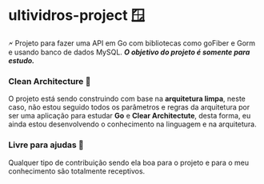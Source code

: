 # ultividros-project 🪟
🗲 Projeto para fazer uma API em Go com bibliotecas como goFiber e Gorm e usando banco de dados MySQL.
***O objetivo do projeto é somente para estudo.***
### Clean Architecture 📐
O projeto está sendo construindo com base na **arquitetura limpa**, neste caso, não estou seguido todos os parâmetros e regras da arquitetura por ser uma aplicação para estudar **Go** e **Clear Architectute**, desta forma, eu ainda estou desenvolvendo o conhecimento na linguagem e na arquitetura.
### Livre para ajudas 🤝
Qualquer tipo de contribuição sendo ela boa para o projeto e para o meu conhecimento são totalmente receptivos.
